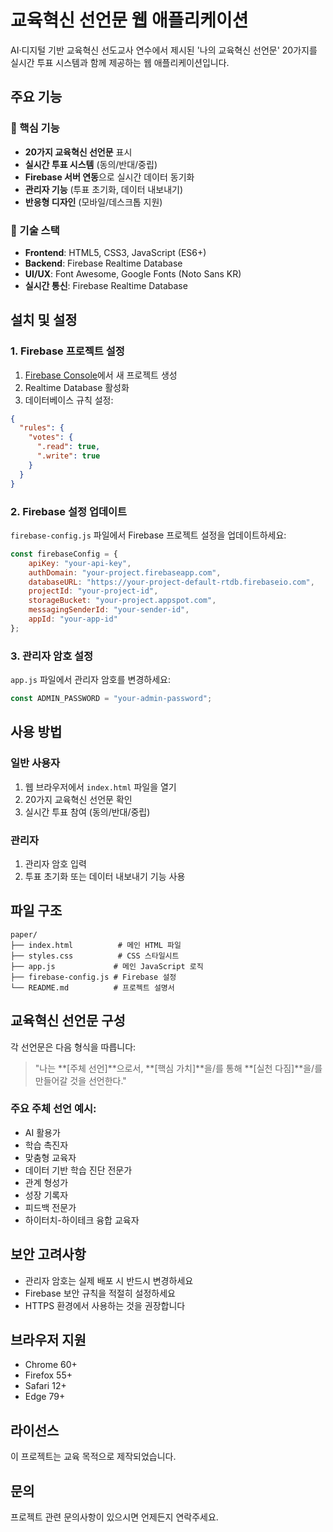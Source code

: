 # 교육혁신 선언문 웹 애플리케이션

AI·디지털 기반 교육혁신 선도교사 연수에서 제시된 '나의 교육혁신 선언문' 20가지를 실시간 투표 시스템과 함께 제공하는 웹 애플리케이션입니다.

## 주요 기능

### 🎯 핵심 기능
- **20가지 교육혁신 선언문** 표시
- **실시간 투표 시스템** (동의/반대/중립)
- **Firebase 서버 연동**으로 실시간 데이터 동기화
- **관리자 기능** (투표 초기화, 데이터 내보내기)
- **반응형 디자인** (모바일/데스크톱 지원)

### 🔧 기술 스택
- **Frontend**: HTML5, CSS3, JavaScript (ES6+)
- **Backend**: Firebase Realtime Database
- **UI/UX**: Font Awesome, Google Fonts (Noto Sans KR)
- **실시간 통신**: Firebase Realtime Database

## 설치 및 설정

### 1. Firebase 프로젝트 설정

1. [Firebase Console](https://console.firebase.google.com/)에서 새 프로젝트 생성
2. Realtime Database 활성화
3. 데이터베이스 규칙 설정:

```json
{
  "rules": {
    "votes": {
      ".read": true,
      ".write": true
    }
  }
}
```

### 2. Firebase 설정 업데이트

`firebase-config.js` 파일에서 Firebase 프로젝트 설정을 업데이트하세요:

```javascript
const firebaseConfig = {
    apiKey: "your-api-key",
    authDomain: "your-project.firebaseapp.com",
    databaseURL: "https://your-project-default-rtdb.firebaseio.com",
    projectId: "your-project-id",
    storageBucket: "your-project.appspot.com",
    messagingSenderId: "your-sender-id",
    appId: "your-app-id"
};
```

### 3. 관리자 암호 설정

`app.js` 파일에서 관리자 암호를 변경하세요:

```javascript
const ADMIN_PASSWORD = "your-admin-password";
```

## 사용 방법

### 일반 사용자
1. 웹 브라우저에서 `index.html` 파일을 열기
2. 20가지 교육혁신 선언문 확인
3. 실시간 투표 참여 (동의/반대/중립)

### 관리자
1. 관리자 암호 입력
2. 투표 초기화 또는 데이터 내보내기 기능 사용

## 파일 구조

```
paper/
├── index.html          # 메인 HTML 파일
├── styles.css          # CSS 스타일시트
├── app.js             # 메인 JavaScript 로직
├── firebase-config.js # Firebase 설정
└── README.md          # 프로젝트 설명서
```

## 교육혁신 선언문 구성

각 선언문은 다음 형식을 따릅니다:
> "나는 **[주체 선언]**으로서, **[핵심 가치]**을/를 통해 **[실천 다짐]**을/를 만들어갈 것을 선언한다."

### 주요 주체 선언 예시:
- AI 활용가
- 학습 촉진자
- 맞춤형 교육자
- 데이터 기반 학습 진단 전문가
- 관계 형성가
- 성장 기록자
- 피드백 전문가
- 하이터치-하이테크 융합 교육자

## 보안 고려사항

- 관리자 암호는 실제 배포 시 반드시 변경하세요
- Firebase 보안 규칙을 적절히 설정하세요
- HTTPS 환경에서 사용하는 것을 권장합니다

## 브라우저 지원

- Chrome 60+
- Firefox 55+
- Safari 12+
- Edge 79+

## 라이선스

이 프로젝트는 교육 목적으로 제작되었습니다.

## 문의

프로젝트 관련 문의사항이 있으시면 언제든지 연락주세요. 